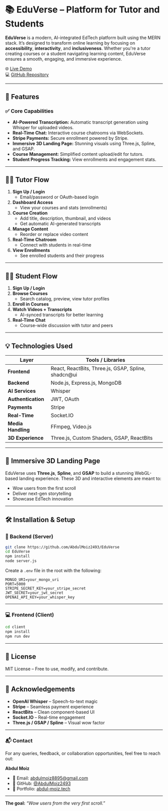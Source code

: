 # 📚 EduVerse – Platform for Tutor and Students

**EduVerse** is a modern, AI-integrated EdTech platform built using the MERN stack. It’s designed to transform online learning by focusing on **accessibility**, **interactivity**, and **inclusiveness**. Whether you're a tutor creating courses or a student navigating learning content, EduVerse ensures a smooth, engaging, and immersive experience.

🌐 [Live Demo]()  
💻 [GitHub Repository](https://github.com/AbdulMoiz2493/EduVerse)

---

## 🚀 Features

### ✅ Core Capabilities
- **AI-Powered Transcription:** Automatic transcript generation using Whisper for uploaded videos.
- **Real-Time Chat:** Interactive course chatrooms via WebSockets.
- **Stripe Payments:** Secure enrollment powered by Stripe.
- **Immersive 3D Landing Page:** Stunning visuals using Three.js, Spline, and GSAP.
- **Course Management:** Simplified content upload/edit for tutors.
- **Student Progress Tracking:** View enrollments and engagement stats.

---

## 👨‍🏫 Tutor Flow

1. **Sign Up / Login**
   - Email/password or OAuth-based login
2. **Dashboard Access**
   - View your courses and stats (enrollments)
3. **Course Creation**
   - Add title, description, thumbnail, and videos
   - Get automatic AI-generated transcripts
4. **Manage Content**
   - Reorder or replace video content
5. **Real-Time Chatroom**
   - Connect with students in real-time
6. **View Enrollments**
   - See enrolled students and their progress

---

## 👩‍🎓 Student Flow

1. **Sign Up / Login**
2. **Browse Courses**
   - Search catalog, preview, view tutor profiles
3. **Enroll in Courses**
4. **Watch Videos + Transcripts**
   - AI-synced transcripts for better learning
5. **Real-Time Chat**
   - Course-wide discussion with tutor and peers

---

## 💡 Technologies Used

| Layer            | Tools / Libraries |
|------------------|-------------------|
| **Frontend**     | React, ReactBits, Three.js, GSAP, Spline, shadcn@ui |
| **Backend**      | Node.js, Express.js, MongoDB |
| **AI Services**  | Whisper |
| **Authentication** | JWT, OAuth |
| **Payments**     | Stripe |
| **Real-Time**    | Socket.IO |
| **Media Handling** | FFmpeg, Video.js |
| **3D Experience**| Three.js, Custom Shaders, GSAP, ReactBits |

---

## 🎨 Immersive 3D Landing Page

EduVerse uses **Three.js**, **Spline**, and **GSAP** to build a stunning WebGL-based landing experience. These 3D and interactive elements are meant to:

- Wow users from the first scroll
- Deliver next-gen storytelling
- Showcase EdTech innovation

---

## 🛠️ Installation & Setup

### 🔧 Backend (Server)
```bash
git clone https://github.com/AbdulMoiz2493/EduVerse
cd EduVerse
npm install
node server.js
```

Create a `.env` file in the root with the following:
```
MONGO_URI=your_mongo_uri
PORT=5000
STRIPE_SECRET_KEY=your_stripe_secret
JWT_SECRET=your_jwt_secret
OPENAI_API_KEY=your_whisper_key
```

---

### 💻 Frontend (Client)
```bash
cd client
npm install
npm run dev
```

---

## 📄 License

MIT License – Free to use, modify, and contribute.

---

## 🙌 Acknowledgements

- **OpenAI Whisper** – Speech-to-text magic  
- **Stripe** – Seamless payment experience  
- **ReactBits** – Clean component-based UI  
- **Socket.IO** – Real-time engagement  
- **Three.js / GSAP / Spline** – Visual wow factor

---

### 📬 Contact

For any queries, feedback, or collaboration opportunities, feel free to reach out:

**Abdul Moiz**  
- 📧 Email: abdulmoiz8895@gmail.com  
- 🔗 GitHub: [@AbdulMoiz2493](https://github.com/AbdulMoiz2493)
- 🔗 Portfolio: [abdul-moiz.tech](https://www.abdul-moiz.tech)

--- 

**The goal:** _“Wow users from the very first scroll.”_
